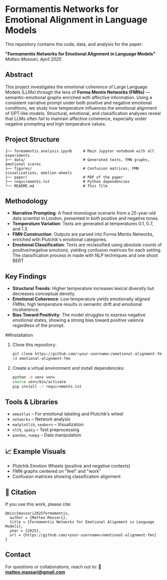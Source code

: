 # Formamentis Networks for Emotional Alignment in Language Models
This repository contains the code, data, and analysis for the paper:

**"Formamentis Networks for Emotional Alignment in Language Models"**
*Matteo Massari, April 2025*

## Abstract
This project investigates the emotional coherence of Large Language Models (LLMs) through the lens of **Forma Mentis Networks (FMNs)** — semantic-emotional graphs enriched with affective information. Using a consistent narrative prompt under both positive and negative emotional conditions, we study how temperature influences the emotional alignment of GPT-like models. Structural, emotional, and classification analyses reveal that LLMs often fail to maintain affective coherence, especially under negative prompting and high temperature values.

## Project Structure

```
├── formamentis_analysis.ipynb     # Main Jupyter notebook with all experiments
├── data/                          # Generated texts, FMN graphs, emotional scores
├── figures/                       # Confusion matrices, FMN visualizations, emotion wheels
├── paper/                         # PDF of the paper
├── requirements.txt               # Python dependencies
└── README.md                      # This file
```

## Methodology

* **Narrative Prompting**: A fixed monologue scenario from a 25-year-old data scientist in London, presented in both positive and negative tones.
* **Temperature Variation**: Texts are generated at temperatures 0.1, 0.7, and 1.3.
* **FMN Construction**: Outputs are parsed into Forma Mentis Networks, enriched with Plutchik's emotional categories.
* **Emotional Classification**: Texts are reclassified using absolute counts of positive/negative emotions, yielding confusion matrices for each setting. The classification process in made with NLP techniques and one shoot BERT

## Key Findings

* **Structural Trends**: Higher temperature increases lexical diversity but decreases conceptual density.
* **Emotional Coherence**: Low temperature yields emotionally aligned FMNs; high temperature results in semantic drift and emotional incoherence.
* **Bias Toward Positivity**: The model struggles to express negative emotional states, showing a strong bias toward positive valence regardless of the prompt.

##Installation

1. Clone this repository:

   ```bash
   git clone https://github.com/<your-username>/emotional-alignment-fmn.git
   cd emotional-alignment-fmn
   ```

2. Create a virtual environment and install dependencies:

   ```bash
   python -m venv venv
   source venv/bin/activate
   pip install -r requirements.txt
   ```

## Tools & Libraries

* `emoatlas` – For emotional labeling and Plutchik’s wheel
* `networkx` – Network analysis
* `matplotlib`, `seaborn` – Visualization
* `nltk`, `spaCy` – Text preprocessing
* `pandas`, `numpy` – Data manipulation

## 📈 Example Visuals

* Plutchik Emotion Wheels (positive and negative contexts)
* FMN graphs centered on "feel" and "work"
* Confusion matrices showing classification alignment

## 📜 Citation

If you use this work, please cite:

```
@misc{massari2025formamentis,
  author = {Matteo Massari},
  title = {Formamentis Networks for Emotional Alignment in Language Models},
  year = {2025},
  url = {https://github.com/<your-username>/emotional-alignment-fmn}
}
```

## Contact

For questions or collaborations, reach out to:
📧 **[matteo.massari@gmail.com](mailto:matteo.massari62@gmail.com)**


